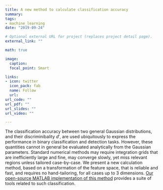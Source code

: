 ```yaml
---
title: A new method to calculate classification accuracy
summary:
tags:
- machine_learning 
date: "2019-09-24"

# Optional external URL for project (replaces project detail page).
external_link: ""

math: true

image:
  caption:
  focal_point: Smart

links:
- icon: twitter
  icon_pack: fab
  name: Follow
  url: 
url_code: ""
url_pdf: ""
url_slides: ""
url_video: ""

---
```


The classification accuracy between two general Gaussian distributions, and their discriminibality $d'$, are used ubiquitously to express the performance in binary classification and detection tasks. However, these quantities cannot in general be evaluated analytically from the Gaussian parameters. Standard numerical methods may require integration grids that are inefficiently large and fine, may converge slowly, yet miss relevant regions unless tailored case-by-case. We present a new calculation method, based on a transformation of the feature space, that is reliable and fast, and requires no hand-tailoring, for all cases up to 3 dimensions. [Our open-source MATLAB implementation of this method](https://github.com/abhranildas/classify) provides a suite of tools related to such classification.
